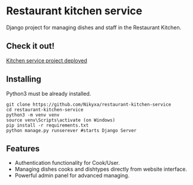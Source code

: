 # Restaurant kitchen service

Django project for managing dishes and staff in the Restaurant Kitchen.

## Check it out!
[Kitchen service project deployed]()

## Installing

Python3 must be already installed.

```shell
git clone https://github.com/Nikyxa/restaurant-kitchen-service
cd restaurant-kitchen-service
python3 -m venv venv
source venv\Scripts\activate (on Windows)
pip install -r requirements.txt
python manage.py runserever #starts Django Server
```

## Features

* Authentication functionality for Cook/User.
* Managing dishes cooks and dishtypes directly from website interface.
* Powerful admin panel for advanced managing.

